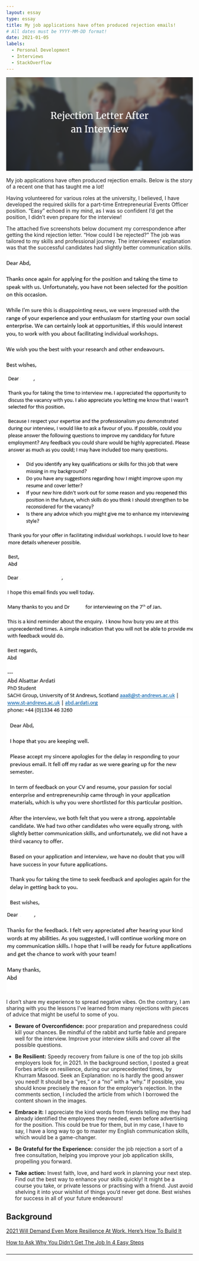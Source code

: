 ```yaml
---
layout: essay
type: essay
title: My job applications have often produced rejection emails!
# All dates must be YYYY-MM-DD format!
date: 2021-01-05
labels:
  - Personal Development
  - Interviews
  - StackOverflow
---
```


<img class="ui  big center spaced image" src="../images/rejection.png">

My job applications have often produced rejection emails. Below is the story of a recent one that has taught me a lot!

Having volunteered for various roles at the university, I believed, I have developed the required skills for a part-time Entrepreneurial Events Officer position. “Easy” echoed in my mind, as I was so confident I’d get the position, I didn’t even prepare for the interview!

The attached five screenshots below document my correspondence after getting the kind rejection letter. “How could I be rejected?” The job was tailored to my skills and professional journey. The interviewees’ explanation was that the successful candidates had slightly better communication skills.

<div class="ui medium rounded images">
  <img class="ui image" src="../images/Picture1.png">
  <img class="ui image" src="../images/Picture2.png">
  <img class="ui image" src="../images/Picture3.png">
  <img class="ui image" src="../images/Picture4.png">
  <img class="ui image" src="../images/Picture5.png">
</div>

I don’t share my experience to spread negative vibes. On the contrary, I am sharing with you the lessons I’ve learned from many rejections with pieces of advice that might be useful to some of you.

- **Beware of Overconfidence:** poor preparation and preparedness could kill your chances. Be mindful of the rabbit and turtle fable and prepare well for the interview. Improve your interview skills and cover all the possible questions.

- **Be Resilient:** Speedy recovery from failure is one of the top job skills employers look for, in 2021. In the background section, I posted a great Forbes article on resilience, during our unprecedented times, by Khurram Masood. Seek an Explanation: no is hardly the good answer you need! It should be a “yes,” or a “no” with a “why.” If possible, you should know precisely the reason for the employer’s rejection. In the comments section, I included the article from which I borrowed the content shown in the images.

- **Embrace it:** I appreciate the kind words from friends telling me they had already identified the employees they needed, even before advertising for the position. This could be true for them, but in my case, I have to say, I have a long way to go to master my English communication skills, which would be a game-changer.

- **Be Grateful for the Experience:** consider the job rejection a sort of a free consultation, helping you improve your job application skills, propelling you forward.

- **Take action:** Invest faith, love, and hard work in planning your next step. Find out the best way to enhance your skills quickly! It might be a course you take, or private lessons or practising with a friend. Just avoid shelving it into your wishlist of things you’d never get done.
Best wishes for success in all of your future endeavours!

## Background

<a href="https://www.forbes.com/sites/khurrammasood/2021/01/01/2021-will-demand-even-more-resilience-at-work-heres-how-to-build-it/">2021 Will Demand Even More Resilience At Work. Here’s How To Build It</a>

<a href="https://www.zippia.com/advice/how-to-ask-why-you-didnt-get-the-job-in-5-easy-steps/">How to Ask Why You Didn’t Get The Job In 4 Easy Steps</a>

――――――――――――――――――――――――――――――――――――
